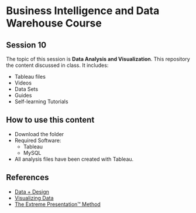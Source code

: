 # Business Intelligence and Data Warehouse Course

## Session 10

The topic of this session is **Data Analysis and Visualization**. This repository the content discussed in class. It includes:

  - Tableau files
  - Videos
  - Data Sets
  - Guides
  - Self-learning Tutorials
  
## How to use this content

  - Download the folder
  - Required Software:
	  - Tableau
	  - MySQL
  - All analysis files have been created with Tableau.
  
  ## References
  
   - [Data + Design](https://infoactive.co/data-design/titlepage01.html)
   - [Visualizing Data](http://www.visualisingdata.com/resources/)
   - [The Extreme Presentation™ Method](https://extremepresentation.com)

